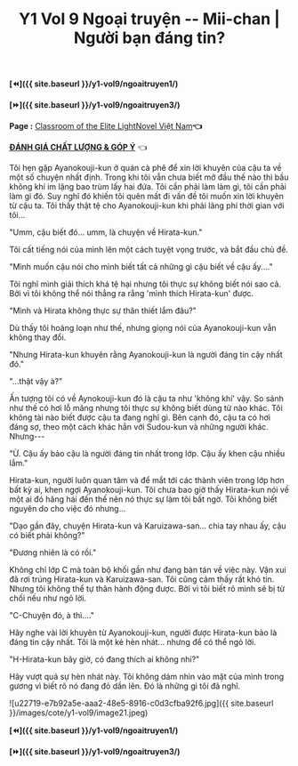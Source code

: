 ﻿---
layout: post
title: Y1 Vol 9 Ngoại truyện -- Mii-chan | Người bạn đáng tin?
permalink: /y1-vol9/ngoaitruyen2/
---

**[⏪]({{ site.baseurl }}/y1-vol9/ngoaitruyen1/)**

**[⏩]({{ site.baseurl }}/y1-vol9/ngoaitruyen3/)**

**Page :** [Classroom of the Elite LightNovel Việt Nam](http://facebook.com/Classroom.of.the.Elite.VN)**👈**

[**ĐÁNH GIÁ CHẤT LƯỢNG & GÓP Ý**](https://bit.ly/danhgiagopy) 👈

Tôi hẹn gặp Ayanokouji-kun ở quán cà phê để xin lời khuyên của cậu ta về một số chuyện nhất định. Trong khi tôi vẫn chưa biết mở đầu thế nào thì bầu không khí im lặng bao trùm lấy hai đứa. Tôi cần phải làm làm gì, tôi cần phải làm gì đó. Suy nghĩ đó khiến tôi quên mất đi vấn đề tôi muốn xin lời khuyên từ cậu ta. Tôi thấy thật tệ cho Ayanokouji-kun khi phải lãng phí thời gian với tôi...

"Umm, cậu biết đó... umm, là chuyện về Hirata-kun."

Tôi cất tiếng nói của mình lên một cách tuyệt vọng trước, và bắt đầu chủ đề.

"Mình muốn cậu nói cho mình biết tất cả những gì cậu biết về cậu ấy...."

Tôi nghĩ mình giải thích khá tệ hại nhưng tôi thực sự không biết nói sao cả. Bởi vì tôi không thể nói thẳng ra rằng 'mình thích Hirata-kun' được.

"Mình và Hirata không thực sự thân thiết lắm đâu?"

Dù thấy tôi hoảng loạn như thế, nhưng giọng nói của Ayanokouji-kun vẫn không thay đổi.

\"Nhưng Hirata-kun khuyên rằng Ayanokouji-kun là người đáng tin cậy nhất đó.\"

\"...thật vậy à?\"

Ấn tượng tôi có về Aynokouji-kun đó là cậu ta như 'không khí' vậy. So sánh như thế có hơi lỗ mãng nhưng tôi thực sự không biết dùng từ nào khác. Tôi không tài nào biết được cậu ta đang nghĩ gì. Bên cạnh đó, cậu ta có hơi đáng sợ, theo một cách khác hẳn với Sudou-kun và những người khác. Nhưng\-\--

\"Ừ. Cậu ấy bảo cậu là người đáng tin nhất trong lớp. Cậu ấy khen cậu nhiều lắm.\"

Hirata-kun, người luôn quan tâm và để mắt tới các thành viên trong lớp hơn bất kỳ ai, khen ngợi Ayanokouji-kun. Tôi chưa bao giờ thấy Hirata-kun nói về một ai đó hăng hái đến thế nên nó thực sự làm tôi bất ngờ. Tôi không biết nguyên do cho việc đó nhưng...

\"Dạo gần đây, chuyện Hirata-kun và Karuizawa-san... chia tay nhau ấy, cậu có biết phải không?\"

\"Đương nhiên là có rồi.\"

Không chỉ lớp C mà toàn bộ khối gần như đang bàn tán về việc này. Vận xui đã rơi trúng Hirata-kun và Karuizawa-san. Tôi cũng cảm thấy rất khó tin. Nhưng tôi không thể tự thân hành động được. Bởi vì tôi biết rõ mình sẽ bị từ chối nếu như ngỏ lời.

"C-Chuyện đó, à thì...."

Hãy nghe vài lời khuyên từ Ayanokouji-kun, người được Hirata-kun bảo là đáng tin cậy nhất. Tôi là một kẻ hèn nhát... nhưng để có thể ngỏ lời.

\"H-Hirata-kun bây giờ, có đang thích ai không nhỉ?\"

Hãy vượt quá sự hèn nhát này. Tôi không dám nhìn vào mặt của mình trong gương vì biết rõ nó đang đỏ dần lên. Đó là những gì tôi đã nghĩ.

![u22719-e7b92a5e-aaa2-48e5-8916-c0d3cfba92f6.jpg]({{ site.baseurl }}/images/cote/y1-vol9/image21.jpeg)

**[⏪]({{ site.baseurl }}/y1-vol9/ngoaitruyen1/)**

**[⏩]({{ site.baseurl }}/y1-vol9/ngoaitruyen3/)**
